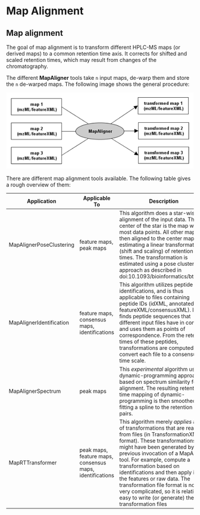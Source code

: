 Map Alignment
============

## Map alignment

The goal of map alignment is to transform different HPLC-MS maps (or derived maps) to a common retention time axis. It
corrects for shifted and scaled retention times, which may result from changes of the chromatography.

The different **MapAligner** tools take `n` input maps, de-warp them and store the `n` de-warped maps. The following
image shows the general procedure:

![](../../images/tutorials/topp/TOPP_alignment.png)

There are different map alignment tools available. The following table gives a rough overview of them:

| Application | Applicable To | Description |
|-------------|---------------|-------------|
| MapAlignerPoseClustering | feature maps, peak maps | This algorithm does a star-wise alignment of the input data. The center of the star is the map with most data points. All other maps are then aligned to the center map by estimating a linear transformation (shift and scaling) of retention times. The transformation is estimated using a pose clustering approach as described in doi:10.1093/bioinformatics/btm209 |
| MapAlignerIdentification | feature maps, consensus maps, identifications | This algorithm utilizes peptide identifications, and is thus applicable to files containing peptide IDs (idXML, annotated featureXML/consensusXML). It finds peptide sequences that different input files have in common and uses them as points of correspondence. From the retention times of these peptides, transformations are computed that convert each file to a consensus time scale. |
| MapAlignerSpectrum | peak maps | This *experimental* algorithm uses a dynamic-programming approach based on spectrum similarity for the alignment. The resulting retention time mapping of dynamic-programming is then smoothed by fitting a spline to the retention time pairs. |
| MapRTTransformer | peak maps, feature maps, consensus maps, identifications | This algorithm merely *applies* a set of transformations that are read from files (in TransformationXML format). These transformations might have been generated by a previous invocation of a MapAligner tool. For example, compute a transformation based on identifications and then apply it to the features or raw data. The transformation file format is not very complicated, so it is relatively easy to write (or generate) the transformation files |
